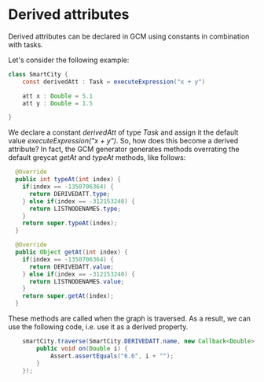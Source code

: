 # Derived attributes
Derived attributes can be declared in GCM using constants in combination with tasks.

Let's consider the following example:
```java
class SmartCity {
    const derivedAtt : Task = executeExpression("x + y")

    att x : Double = 5.1
    att y : Double = 1.5

}
```

We declare a constant *derivedAtt* of type *Task* and assign it the default value *executeExpression("x + y")*.
So, how does this become a derived attribute?
In fact, the GCM generator generates methods overrating the default greycat *getAt* and *typeAt* methods, like follows:

```java
  @Override
  public int typeAt(int index) {
    if(index == -1350706364) {
      return DERIVEDATT.type;
    } else if(index == -312153240) {
      return LISTNODENAMES.type;
    }
    return super.typeAt(index);
  }

  @Override
  public Object getAt(int index) {
    if(index == -1350706364) {
      return DERIVEDATT.value;
    } else if(index == -312153240) {
      return LISTNODENAMES.value;
    }
    return super.getAt(index);
  }
```

These methods are called when the graph is traversed.
As a result, we can use the following code, i.e. use it as a derived property. 

```java
    smartCity.traverse(SmartCity.DERIVEDATT.name, new Callback<Double>() {
        public void on(Double i) {
            Assert.assertEquals("6.6", i + "");
        }
    });
``` 